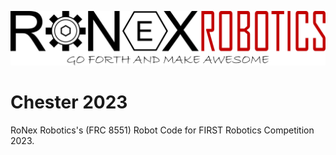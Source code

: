 ![RoNex Icon](RoNex%20Icon.png)
# Chester 2023
RoNex Robotics's (FRC 8551) Robot Code for FIRST Robotics Competition 2023.